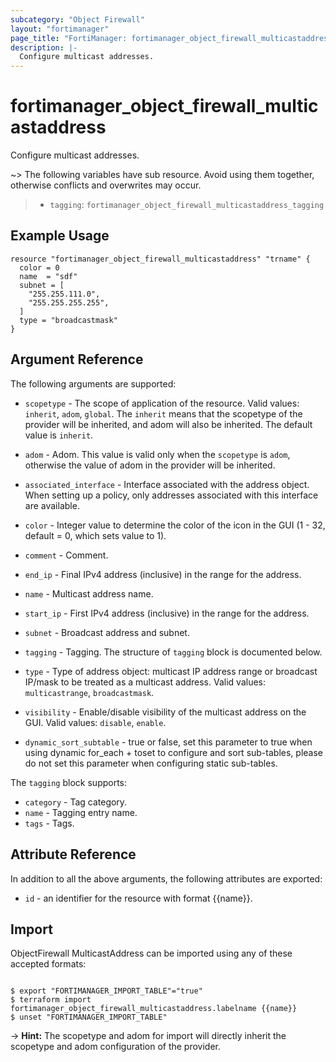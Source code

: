 ```yaml
---
subcategory: "Object Firewall"
layout: "fortimanager"
page_title: "FortiManager: fortimanager_object_firewall_multicastaddress"
description: |-
  Configure multicast addresses.
---
```


# fortimanager_object_firewall_multicastaddress
Configure multicast addresses.

~> The following variables have sub resource. Avoid using them together, otherwise conflicts and overwrites may occur.
>- `tagging`: `fortimanager_object_firewall_multicastaddress_tagging`



## Example Usage

```hcl
resource "fortimanager_object_firewall_multicastaddress" "trname" {
  color = 0
  name  = "sdf"
  subnet = [
    "255.255.111.0",
    "255.255.255.255",
  ]
  type = "broadcastmask"
}
```

## Argument Reference


The following arguments are supported:

* `scopetype` - The scope of application of the resource. Valid values: `inherit`, `adom`, `global`. The `inherit` means that the scopetype of the provider will be inherited, and adom will also be inherited. The default value is `inherit`.
* `adom` - Adom. This value is valid only when the `scopetype` is `adom`, otherwise the value of adom in the provider will be inherited.

* `associated_interface` - Interface associated with the address object. When setting up a policy, only addresses associated with this interface are available.
* `color` - Integer value to determine the color of the icon in the GUI (1 - 32, default = 0, which sets value to 1).
* `comment` - Comment.
* `end_ip` - Final IPv4 address (inclusive) in the range for the address.
* `name` - Multicast address name.
* `start_ip` - First IPv4 address (inclusive) in the range for the address.
* `subnet` - Broadcast address and subnet.
* `tagging` - Tagging. The structure of `tagging` block is documented below.
* `type` - Type of address object: multicast IP address range or broadcast IP/mask to be treated as a multicast address. Valid values: `multicastrange`, `broadcastmask`.

* `visibility` - Enable/disable visibility of the multicast address on the GUI. Valid values: `disable`, `enable`.

* `dynamic_sort_subtable` - true or false, set this parameter to true when using dynamic for_each + toset to configure and sort sub-tables, please do not set this parameter when configuring static sub-tables.

The `tagging` block supports:

* `category` - Tag category.
* `name` - Tagging entry name.
* `tags` - Tags.


## Attribute Reference

In addition to all the above arguments, the following attributes are exported:
* `id` - an identifier for the resource with format {{name}}.

## Import

ObjectFirewall MulticastAddress can be imported using any of these accepted formats:
```

$ export "FORTIMANAGER_IMPORT_TABLE"="true"
$ terraform import fortimanager_object_firewall_multicastaddress.labelname {{name}}
$ unset "FORTIMANAGER_IMPORT_TABLE"
```
-> **Hint:** The scopetype and adom for import will directly inherit the scopetype and adom configuration of the provider.
